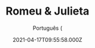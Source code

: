 ---
id: '96a375c9-50e0-4d78-bf33-51ffeff17e54'
type: 'movie' # Filme, Série, Anime
title: "Romeu & Julieta"
synopsis: ["Na cidade italiana de Verona, as famílias Montecchio e Capuleto brigam eternamente. Quando Romeu, um belo jovem Montecchio, vai a um baile dos Capuletos, se apaixona pela bela Julieta, uma Capuleto. Após um breve namoro, os dois fogem, criando maiores tensões entre as famílias.",
]
originalTitle: "Romeo and Juliet"
date: '2021-04-17T09:55:58.000Z'
update: '2021-04-17T09:55:58.000Z'
releaseDate: '1968-04-02T03:00:00.000Z'
imdb:
  rating: '7.6' # 8.5
  id: '' # tt0470752
duration: '2h 18 Min'
trailer:
  urls: [
    '8VOAxzgq42A',
  ]
tags: ['1080p']
genre: ['Drama', 'Romance'] #
quality: 'BluRay' # BluRay, WEB-DL, HDTV, WEB-DL4K, WEB-DLe
format: 'MKV' # MKV, MP4, TS
audio: 'Português, Inglês' # Dublado, Legendado, Dual Audio, Dub & Leg
subtitle: 'Português (' # Português, inglês,
size: '4.5 GB' # 4.8 GB
audioQuality: 10
videoQuality: 10
directors: []
#  - name: 'Lana Wachowski'
#    image: ''
#  - name: 'Lilly Wachowski'
#    image: ''
cast: []
#  - name: 'Keanu Reeves'
#    image: ''
#    characterName: 'Neo'
writers: []
#  - name: ''
#    image: ''
maturityRating:
  age: '' # L , 10, 12, 14, 16, 18
  topics: [''] # Violence, Illegal drugs, Inappropriate Language, Legal Drugs, Sexual Content, Extreme Violence
###########################################
download:
  
  - url: 'magnet:?xt=urn:btih:ead90609de7d0b6bdf95fa4fd9c41a3c046a3ab6&dn=Romeu.e.Julieta.(1968).BRRip.1080p.x264.DUAL-COMANDO.TO&tr=udp%3a%2f%2fpublic.popcorn-tracker.org%3a6969%2fannounce&tr=udp%3a%2f%2ftracker.internetwarriors.net%3a1337%2fannounce&tr=udp%3a%2f%2ftracker.opentrackr.org%3a1337%2fannounce&tr=udp%3a%2f%2fexodus.desync.com%3a6969%2fannounce&tr=udp%3a%2f%2fretracker.lanta-net.ru%3a2710%2fannounce&tr=udp%3a%2f%2fopen.stealth.si%3a80%2fannounce&tr=udp%3a%2f%2fwww.torrent.eu.org%3a451%2fannounce&tr=udp%3a%2f%2fopentracker.i2p.rocks%3a6969%2fannounce&tr=http%3a%2f%2ftracker.opentrackr.org%3a1337%2fannounce&tr=udp%3a%2f%2f3rt.tace.ru%3a60889%2fannounce'
    resolution: '1080p' # 720p, 1080p, 4K,
    audio: 'Dual Áudio' # Dublado, Legendado, Dual Audio
    size: '' # 4.8 GB
    quality: '' # BluRay, WEB-DL
    format: '' # MKV
images:
  cover: '/assets/movies/romeu-julieta.jpg'
  background: '/assets/movies/'
---